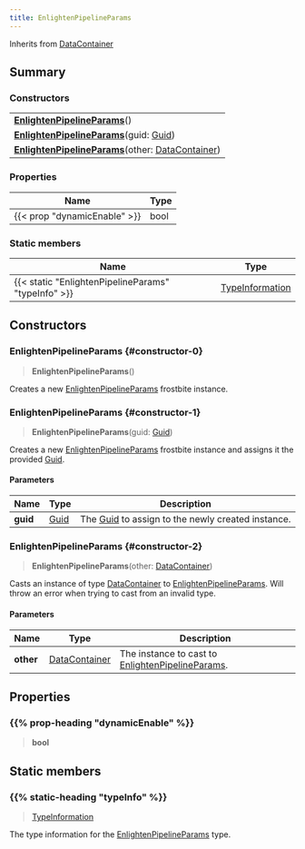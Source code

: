 ```yaml
---
title: EnlightenPipelineParams
---
```


Inherits from 
[DataContainer](/vext/ref/shared/class/datacontainer)

## Summary
### Constructors
| |
| ----------- |
| **[EnlightenPipelineParams](#constructor-0)**() |
| **[EnlightenPipelineParams](#constructor-1)**(guid: [Guid](/vext/ref/shared/class/guid)) |
| **[EnlightenPipelineParams](#constructor-2)**(other: [DataContainer](/vext/ref/shared/class/datacontainer)) |

### Properties
| Name | Type |
| ---- | ---- |
| {{< prop "dynamicEnable" >}} | bool |

### Static members
| Name | Type |
| ---- | ---- |
| {{< static "EnlightenPipelineParams" "typeInfo" >}} | [TypeInformation](/vext/ref/shared/class/typeinformation) |

## Constructors
### EnlightenPipelineParams {#constructor-0}
> **EnlightenPipelineParams**()

Creates a new [EnlightenPipelineParams](/vext/ref/fb/enlightenpipelineparams) frostbite instance.

### EnlightenPipelineParams {#constructor-1}
> **EnlightenPipelineParams**(guid: [Guid](/vext/ref/shared/class/guid))

Creates a new [EnlightenPipelineParams](/vext/ref/fb/enlightenpipelineparams) frostbite instance and assigns it the provided [Guid](/vext/ref/shared/class/guid).

#### Parameters
| Name | Type | Description |
| ---- | ---- | ----------- |
| **guid** | [Guid](/vext/ref/shared/class/guid) | The [Guid](/vext/ref/shared/class/guid) to assign to the newly created instance. |

### EnlightenPipelineParams {#constructor-2}
> **EnlightenPipelineParams**(other: [DataContainer](/vext/ref/shared/class/datacontainer))

Casts an instance of type [DataContainer](/vext/ref/shared/class/datacontainer) to [EnlightenPipelineParams](/vext/ref/fb/enlightenpipelineparams). Will throw an error when trying to cast from an invalid type.

#### Parameters
| Name | Type | Description |
| ---- | ---- | ----------- |
| **other** | [DataContainer](/vext/ref/shared/class/datacontainer) | The instance to cast to [EnlightenPipelineParams](/vext/ref/fb/enlightenpipelineparams). |

## Properties
### {{% prop-heading "dynamicEnable" %}}
> **bool**

## Static members
### {{% static-heading "typeInfo" %}}
> [TypeInformation](/vext/ref/shared/class/typeinformation)

The type information for the [EnlightenPipelineParams](/vext/ref/fb/enlightenpipelineparams) type.

